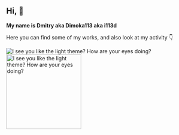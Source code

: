## Hi, 👋 

**My name is Dmitry aka Dimoka113 aka i113d**

Here you can find some of my works, and also look at my activity 👇

<picture>
  <source media="(prefers-color-scheme: dark)" srcset="https://github-readme-stats.vercel.app/api?username=Dimoka113&
    show_icons=true&hide_border=true&border_radius=12&include_all_commits=true&title_color=b9d2ff&text_color=ffffff&icon_color=00b4ff&bg_color=85,202d39,003773">
  <img align="top" 
    alt="I see you like the light theme? How are your eyes doing?" src="https://github-readme-stats.vercel.app/api?username=Dimoka113&show_icons=true&hide_border=true&border_radius=12&include_all_commits=true&title_color=007BFF&text_color=333333&icon_color=66C2FF&bg_color=85,F0F8FF,E6F7FF,CCEDFF,F3F0FF">
</picture>

<!--
<picture>
  <source media="(prefers-color-scheme: dark)" srcset="https://github-readme-stats.vercel.app/api?username=Dimoka113&show_icons=true&hide_border=true&border_radius=12&include_all_commits=true&title_color=007BFF&text_color=FFFFFF&icon_color=0099FF&bg_color=85,000814,001F3F,003366,002244">
  <img align="top" alt="I see you like the light theme? How are your eyes doing?" src="https://github-readme-stats.vercel.app/api?username=Dimoka113&show_icons=true&border_radius=12&include_all_commits=true">
</picture>
-->

<picture>
  <source media="(prefers-color-scheme: dark)" srcset="https://github-readme-stats.vercel.app/api/top-langs/?username=Dimoka113&hide_progress=false&theme=dark&border_radius=12&include_all_commits=true">
  <img height=200 alt="I see you like the light theme? How are your eyes doing?" src="https://github-readme-stats.vercel.app/api/top-langs/?username=Dimoka113&hide_border=true&hide_progress=false&border_radius=12&include_all_commits=true&title_color=007BFF&text_color=333333&icon_color=66C2FF&bg_color=85,F0F8FF,E6F7FF,CCEDFF,F3F0FF">
</picture>

<!--
**Dimoka113/Dimoka113** is a ✨ _special_ ✨ repository because its `README.md` (this file) appears on your GitHub profile.

Here are some ideas to get you started:

- 🔭 I’m currently working on ...
- 🌱 I’m currently learning ...
- 👯 I’m looking to collaborate on ...
- 🤔 I’m looking for help with ...
- 💬 Ask me about ...
- 📫 How to reach me: ...
- 😄 Pronouns: ...
- ⚡ Fun fact: ...
-->
